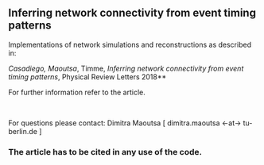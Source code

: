 ## Inferring network connectivity from event timing patterns

Implementations of network simulations and reconstructions as described in:


**Casadiego*, Maoutsa*, Timme, _Inferring network connectivity from event timing patterns_, Physical Review Letters 2018**  

For further information refer to the article.


<br>

For questions please contact: Dimitra Maoutsa [ dimitra.maoutsa <-at-> tu-berlin.de ] 

### The article has to be cited in any use of the code.